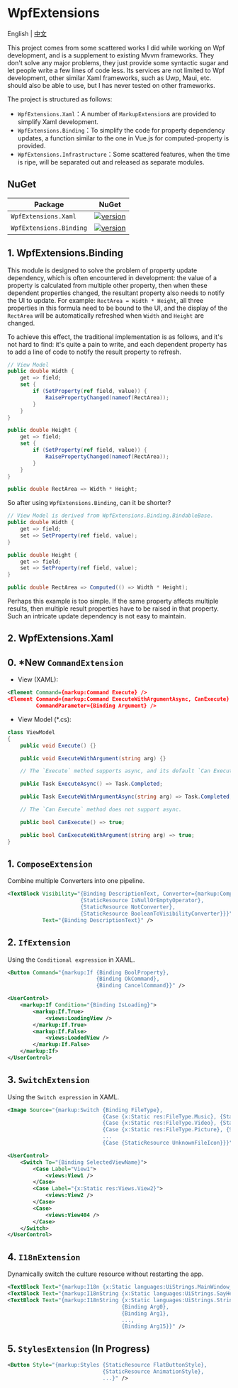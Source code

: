 # WpfExtensions

English | [中文](./README.zh-CN.md)

This project comes from some scattered works I did while working on Wpf development, and is a supplement to existing Mvvm frameworks. They don't solve any major problems, they just provide some syntactic sugar and let people write a few lines of code less. Its services are not limited to Wpf development, other similar Xaml frameworks, such as Uwp, Maui, etc. should also be able to use, but I has never tested on other frameworks.

The project is structured as follows:

- `WpfExtensions.Xaml`：A number of `MarkupExtension`s are provided to simplify Xaml development.
- `WpfExtensions.Binding`：To simplify the code for property dependency updates, a function similar to the one in Vue.js for computed-property is provided.
- `WpfExtensions.Infrastructure`：Some scattered features, when the time is ripe, will be separated out and released as separate modules.

## NuGet

| Package                 | NuGet                                                                                                                   |
| ----------------------- | ----------------------------------------------------------------------------------------------------------------------- |
| `WpfExtensions.Xaml`    | [![version](https://img.shields.io/badge/version-1.2.0-brightgreen)](https://www.nuget.org/packages/WpfExtensions.Xaml) |
| `WpfExtensions.Binding` | [![version](https://img.shields.io/badge/version-0.1.0-orange)](https://www.nuget.org/packages/WpfExtensions.Binding)   |

## 1. WpfExtensions.Binding

This module is designed to solve the problem of property update dependency, which is often encountered in development: the value of a property is calculated from multiple other property, then when these dependent properties changed, the resultant property also needs to notify the UI to update. For example: `RectArea = Width * Height`, all three properties in this formula need to be bound to the UI, and the display of the `RectArea` will be automatically refreshed when `Width` and `Height` are changed.

To achieve this effect, the traditional implementation is as follows, and it's not hard to find: it's quite a pain to write, and each dependent property has to add a line of code to notify the result property to refresh.

```csharp
// View Model
public double Width {
    get => field;
    set {
        if (SetProperty(ref field, value)) {
            RaisePropertyChanged(nameof(RectArea));
        }
    }
}

public double Height {
    get => field;
    set {
        if (SetProperty(ref field, value)) {
            RaisePropertyChanged(nameof(RectArea));
        }
    }
}

public double RectArea => Width * Height;
```

So after using `WpfExtensions.Binding`, can it be shorter?

```csharp
// View Model is derived from WpfExtensions.Binding.BindableBase.
public double Width {
    get => field;
    set => SetProperty(ref field, value);
}

public double Height {
    get => field;
    set => SetProperty(ref field, value);
}

public double RectArea => Computed(() => Width * Height);
```

Perhaps this example is too simple. If the same property affects multiple results, then multiple result properties have to be raised in that property. Such an intricate update dependency is not easy to maintain.

## 2. WpfExtensions.Xaml

## 0. **\*New** `CommandExtension`

- View (XAML):

```xml
<Element Command={markup:Command Execute} />
<Element Command={markup:Command ExecuteWithArgumentAsync, CanExecute}
         CommandParameter={Binding Argument} />
```

- View Model (\*.cs):

```csharp
class ViewModel
{
    public void Execute() {}

    public void ExecuteWithArgument(string arg) {}

    // The `Execute` method supports async, and its default `Can Execute` method will disable the command when it is busy.

    public Task ExecuteAsync() => Task.Completed;

    public Task ExecuteWithArgumentAsync(string arg) => Task.Completed;

    // The `Can Execute` method does not support async.

    public bool CanExecute() => true;

    public bool CanExecuteWithArgument(string arg) => true;
}
```

## 1. `ComposeExtension`

Combine multiple Converters into one pipeline.

```xml
<TextBlock Visibility="{Binding DescriptionText, Converter={markup:Compose
                       {StaticResource IsNullOrEmptyOperator},
                       {StaticResource NotConverter},
                       {StaticResource BooleanToVisibilityConverter}}}"
           Text="{Binding DescriptionText}" />
```

## 2. `IfExtension`

Using the `Conditional expression` in XAML.

```xml
<Button Command="{markup:If {Binding BoolProperty},
                            {Binding OkCommand},
                            {Binding CancelCommand}}" />
```

```xml
<UserControl>
    <markup:If Condition="{Binding IsLoading}">
        <markup:If.True>
            <views:LoadingView />
        </markup:If.True>
        <markup:If.False>
            <views:LoadedView />
        </markup:If.False>
    </markup:If>
</UserControl>
```

## 3. `SwitchExtension`

Using the `Switch expression` in XAML.

```xml
<Image Source="{markup:Switch {Binding FileType},
                              {Case {x:Static res:FileType.Music}, {StaticResource MusicIcon}},
                              {Case {x:Static res:FileType.Video}, {StaticResource VideoIcon}},
                              {Case {x:Static res:FileType.Picture}, {StaticResource PictureIcon}},
                              ...
                              {Case {StaticResource UnknownFileIcon}}}" />
```

```xml
<UserControl>
    <Switch To="{Binding SelectedViewName}">
        <Case Label="View1">
            <views:View1 />
        </Case>
        <Case Label="{x:Static res:Views.View2}">
            <views:View2 />
        </Case>
        <Case>
            <views:View404 />
        </Case>
    </Switch>
</UserControl>
```

## 4. `I18nExtension`

Dynamically switch the culture resource without restarting the app.

```xml
<TextBlock Text="{markup:I18n {x:Static languages:UiStrings.MainWindow_Title}}" />
<TextBlock Text="{markup:I18nString {x:Static languages:UiStrings.SayHello}, {Binding Username}}" />
<TextBlock Text="{markup:I18nString {x:Static languages:UiStrings.StringFormat},
                                    {Binding Arg0},
                                    {Binding Arg1},
                                    ...,
                                    {Binding Arg15}}" />
```

## 5. `StylesExtension` (In Progress)

```xml
<Button Style="{markup:Styles {StaticResource FlatButtonStyle},
                              {StaticResource AnimationStyle},
                              ...}" />
```
